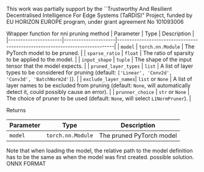 This work was partially support by the ``Trustworthy And Resilient Decentralised Intelligence For Edge Systems (TaRDIS)" Project, funded by EU HORIZON EUROPE program, under grant agreement No 101093006

Wrapper function for nni pruning method
| Parameter            | Type                | Description                                                                 |
|----------------------|---------------------|-----------------------------------------------------------------------------|
| `model`              | `torch.nn.Module`   | The PyTorch model to be pruned.                                             |
| `sparse_ratio`       | `float`             | The ratio of sparsity to be applied to the model.                           |
| `input_shape`        | `tuple`             | The shape of the input tensor that the model expects.                       |
| `pruned_layer_types` | `list`              | A list of layer types to be considered for pruning (default: `['Linear', 'Conv2d', 'Conv3d', 'BatchNorm2d']`). |
| `exclude_layer_names`| `list` or `None`    | A list of layer names to be excluded from pruning (default: `None`, will automatically detect it, could possibly cause an error). |
| `prunner_choice`     | `str` or `None`     | The choice of pruner to be used (default: `None`, will select `L1NormPruner`).                                |



Returns 

| Parameter            | Type                | Description                                                                 |
|----------------------|---------------------|-----------------------------------------------------------------------------|
| `model`              | `torch.nn.Module`   | The pruned PyTorch model                                         |



Note that when loading the model, the relative path to the model definition has to be the same as when the model was first created.
possible solution.
ONNX FORMAT
